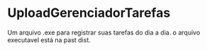 ﻿# UploadGerenciadorTarefas
Um arquivo .exe para registrar suas tarefas do dia a dia.
o arquivo executavel está na past dist.

